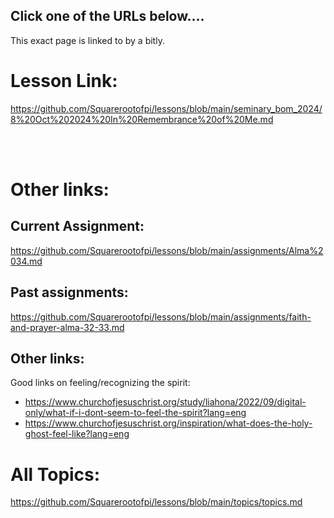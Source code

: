 ## Click one of the URLs below....

This exact page is linked to by a bitly.

# Lesson Link: 
https://github.com/Squarerootofpi/lessons/blob/main/seminary_bom_2024/8%20Oct%202024%20In%20Remembrance%20of%20Me.md

<br>

<br>

# Other links:

## Current Assignment: 
https://github.com/Squarerootofpi/lessons/blob/main/assignments/Alma%2034.md

## Past assignments:

https://github.com/Squarerootofpi/lessons/blob/main/assignments/faith-and-prayer-alma-32-33.md

## Other links:

Good links on feeling/recognizing the spirit:
- https://www.churchofjesuschrist.org/study/liahona/2022/09/digital-only/what-if-i-dont-seem-to-feel-the-spirit?lang=eng
- https://www.churchofjesuschrist.org/inspiration/what-does-the-holy-ghost-feel-like?lang=eng

# All Topics: 

https://github.com/Squarerootofpi/lessons/blob/main/topics/topics.md
